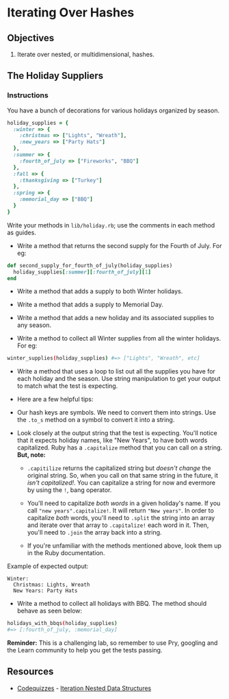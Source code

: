 Iterating Over Hashes
=====================

Objectives
----------

1.  Iterate over nested, or multidimensional, hashes.

The Holiday Suppliers
---------------------

### Instructions

You have a bunch of decorations for various holidays organized by season.

~~~~~~~~~~~~~~~~~~~~~~~~~~~~~~~~~~~~~~~~~~~~~~~~~~~~~~~~~~~~~~~~~~~~~~~~~~~ ruby
holiday_supplies = {
  :winter => {
    :christmas => ["Lights", "Wreath"],
    :new_years => ["Party Hats"]
  },
  :summer => {
    :fourth_of_july => ["Fireworks", "BBQ"]
  },
  :fall => {
    :thanksgiving => ["Turkey"]
  },
  :spring => {
    :memorial_day => ["BBQ"]
  }
}
~~~~~~~~~~~~~~~~~~~~~~~~~~~~~~~~~~~~~~~~~~~~~~~~~~~~~~~~~~~~~~~~~~~~~~~~~~~~~~~~

Write your methods in `lib/holiday.rb`; use the comments in each method as
guides.

-   Write a method that returns the second supply for the Fourth of July. For
    eg:

~~~~~~~~~~~~~~~~~~~~~~~~~~~~~~~~~~~~~~~~~~~~~~~~~~~~~~~~~~~~~~~~~~~~~~~~~~~ ruby
def second_supply_for_fourth_of_july(holiday_supplies)
  holiday_supplies[:summer][:fourth_of_july][1]
end
~~~~~~~~~~~~~~~~~~~~~~~~~~~~~~~~~~~~~~~~~~~~~~~~~~~~~~~~~~~~~~~~~~~~~~~~~~~~~~~~

-   Write a method that adds a supply to both Winter holidays.

-   Write a method that adds a supply to Memorial Day.

-   Write a method that adds a new holiday and its associated supplies to any
    season.

-   Write a method to collect all Winter supplies from all the winter holidays.
    For eg:

~~~~~~~~~~~~~~~~~~~~~~~~~~~~~~~~~~~~~~~~~~~~~~~~~~~~~~~~~~~~~~~~~~~~~~~~~~~ bash
winter_supplies(holiday_supplies) #=> ["Lights", "Wreath", etc]
~~~~~~~~~~~~~~~~~~~~~~~~~~~~~~~~~~~~~~~~~~~~~~~~~~~~~~~~~~~~~~~~~~~~~~~~~~~~~~~~

-   Write a method that uses a loop to list out all the supplies you have for
    each holiday and the season. Use string manipulation to get your output to
    match what the test is expecting.

-   Here are a few helpful tips:

-   Our hash keys are symbols. We need to convert them into strings. Use the
    `.to_s` method on a symbol to convert it into a string.

-   Look closely at the output string that the test is expecting. You'll notice
    that it expects holiday names, like "New Years", to have both words
    capitalized. Ruby has a `.capitalize` method that you can call on a string.
    **But, note:**

    -   `.capitilize` returns the capitalized string but *doesn't change* the
        original string. So, when you call on that same string in the future, it
        *isn't capitalized!*. You can capitalize a string for now and evermore
        by using the `!`, bang operator.

    -   You'll need to capitalize *both words* in a given holiday's name. If you
        call `"new years".capitalize!`. It will return `"New years"`. In order
        to capitalize *both* words, you'll need to `.split` the string into an
        array and iterate over that array to `.capitalize!` each word in it.
        Then, you'll need to `.join` the array back into a string.

    -   If you're unfamiliar with the methods mentioned above, look them up in
        the Ruby documentation.

Example of expected output:

~~~~~~~~~~~~~~~~~~~~~~~~~~~~~~~~~~~~~~~~~~~~~~~~~~~~~~~~~~~~~~~~~~~~~~~~~~~~~~~~
Winter:
  Christmas: Lights, Wreath
  New Years: Party Hats
~~~~~~~~~~~~~~~~~~~~~~~~~~~~~~~~~~~~~~~~~~~~~~~~~~~~~~~~~~~~~~~~~~~~~~~~~~~~~~~~

-   Write a method to collect all holidays with BBQ. The method should behave as
    seen below:

~~~~~~~~~~~~~~~~~~~~~~~~~~~~~~~~~~~~~~~~~~~~~~~~~~~~~~~~~~~~~~~~~~~~~~~~~~~ bash
holidays_with_bbqs(holiday_supplies)
#=> [:fourth_of_july, :memorial_day]
~~~~~~~~~~~~~~~~~~~~~~~~~~~~~~~~~~~~~~~~~~~~~~~~~~~~~~~~~~~~~~~~~~~~~~~~~~~~~~~~

**Reminder:** This is a challenging lab, so remember to use Pry, googling and
the Learn community to help you get the tests passing.

Resources
---------

-   [Codequizzes](<http://www.codequizzes.com/learn-ruby/>) - [Iteration Nested
    Data
    Structures](<http://www.codequizzes.com/learn-ruby/iteration-nested-data-structures>)
